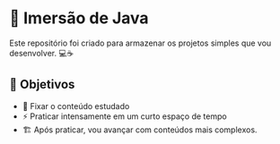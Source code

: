 # 🚀 Imersão de Java  

Este repositório foi criado para armazenar os projetos simples que vou desenvolver. 💻☕  

## 🎯 Objetivos  

- 📌 Fixar o conteúdo estudado  
- ⚡ Praticar intensamente em um curto espaço de tempo  
- 🏗️ Após praticar, vou avançar com conteúdos mais complexos.
